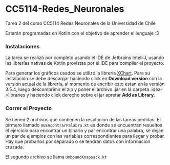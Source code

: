 # CC5114-Redes_Neuronales
Tarea 2 del curso CC5114 Redes Neuronales de la Universidad de Chile

Estarán programadas en Kotlin con el objetivo de aprender el lenguaje :3

### Instalaciones
La tarea se realizó por completo usando el IDE de Jetbrains IntelliJ, usando las librerías nativas de Kotlin provistas 
por el IDE para compilar el proyecto.

Para generar los gráficos usados se utilizó la librería [XChart](https://knowm.org/open-source/XChart/). Para su instalación
se debe descargar haciendo click en __Download version__ con la versión actual de la librería, al momento de escribir 
esto estan en la versión 3.5.4, luego descomprimir el zip y poner el archivo .jar en la carpeta .idea->libraries y haciendo click 
derecho sobre el jar apretar __Add as Library__.

### Correr el Proyecto
Se tienen 2 archivos que contienen la resolucion de las tareas pedidas. El pirmero llamado
`AGEncontrarPalabra.kt` es donde se encuentran resueltos el ejercicio para encontrar un binario
y par encontrar una palabra, se dejan un par de ejemplos con las variables correspondientes
para llegar y probar. Hay que probarlos por separado o se tendran datos con informacion cruzada.

El segundo archivo se llama `UnboundKnapsack.kt`